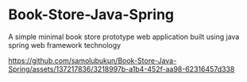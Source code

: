 # Book-Store-Java-Spring
A simple  minimal book store prototype web application built using java spring web framework technology


https://github.com/samolubukun/Book-Store-Java-Spring/assets/137217836/3218997b-a1b4-452f-aa98-62316457d338

